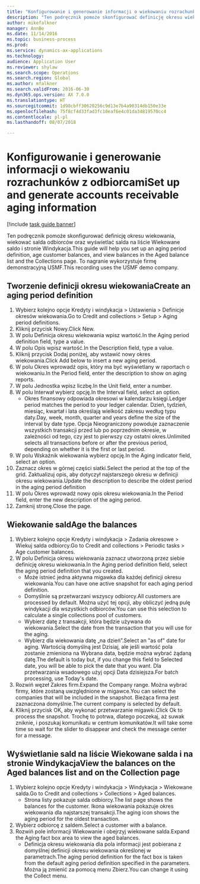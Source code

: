 ```yaml
--- 
title: "Konfigurowanie i generowanie informacji o wiekowaniu rozrachunków z odbiorcami"
description: "Ten podręcznik pomoże skonfigurować definicję okresu wiekowania, wiekować salda odbiorców oraz wyświetlać salda na liście Wiekowane saldo i stronie Windykacja."
author: mikefalkner
manager: AnnBe
ms.date: 11/14/2016
ms.topic: business-process
ms.prod: 
ms.service: dynamics-ax-applications
ms.technology: 
audience: Application User
ms.reviewer: shylaw
ms.search.scope: Operations
ms.search.region: Global
ms.author: mfalkner
ms.search.validFrom: 2016-06-30
ms.dyn365.ops.version: AX 7.0.0
ms.translationtype: HT
ms.sourcegitcommit: 1d98cbff30620256c9d13e7b4a90314db150e33e
ms.openlocfilehash: 75f8cf4d33fad3fc10eaf6e4c01da34819570cc4
ms.contentlocale: pl-pl
ms.lasthandoff: 08/07/2018

---
```

# <a name="set-up-and-generate-accounts-receivable-aging-information"></a><span data-ttu-id="50549-103">Konfigurowanie i generowanie informacji o wiekowaniu rozrachunków z odbiorcami</span><span class="sxs-lookup"><span data-stu-id="50549-103">Set up and generate accounts receivable aging information</span></span>

[!include [task guide banner](../../includes/task-guide-banner.md)]

<span data-ttu-id="50549-104">Ten podręcznik pomoże skonfigurować definicję okresu wiekowania, wiekować salda odbiorców oraz wyświetlać salda na liście Wiekowane saldo i stronie Windykacja.</span><span class="sxs-lookup"><span data-stu-id="50549-104">This guide will help you set up an aging period definition, age customer balances, and view balances in the Aged balance list and the Collections page.</span></span> <span data-ttu-id="50549-105">To nagranie wykorzystuje firmę demonstracyjną USMF.</span><span class="sxs-lookup"><span data-stu-id="50549-105">This recording uses the USMF demo company.</span></span>


## <a name="create-an-aging-period-definition"></a><span data-ttu-id="50549-106">Tworzenie definicji okresu wiekowania</span><span class="sxs-lookup"><span data-stu-id="50549-106">Create an aging period definition</span></span>
1. <span data-ttu-id="50549-107">Wybierz kolejno opcje Kredyty i windykacja > Ustawienia > Definicje okresów wiekowania.</span><span class="sxs-lookup"><span data-stu-id="50549-107">Go to Credit and collections > Setup > Aging period definitions.</span></span>
2. <span data-ttu-id="50549-108">Kliknij przycisk Nowy.</span><span class="sxs-lookup"><span data-stu-id="50549-108">Click New.</span></span>
3. <span data-ttu-id="50549-109">W polu Definicja okresu wiekowania wpisz wartość.</span><span class="sxs-lookup"><span data-stu-id="50549-109">In the Aging period definition field, type a value.</span></span>
4. <span data-ttu-id="50549-110">W polu Opis wpisz wartość.</span><span class="sxs-lookup"><span data-stu-id="50549-110">In the Description field, type a value.</span></span>
5. <span data-ttu-id="50549-111">Kliknij przycisk Dodaj poniżej, aby wstawić nowy okres wiekowania.</span><span class="sxs-lookup"><span data-stu-id="50549-111">Click Add below to insert a new aging period.</span></span>
6. <span data-ttu-id="50549-112">W polu Okres wprowadź opis, który ma być wyświetlany w raportach o wiekowaniu.</span><span class="sxs-lookup"><span data-stu-id="50549-112">In the Period field, enter the description to show on aging reports.</span></span>
7. <span data-ttu-id="50549-113">W polu Jednostka wpisz liczbę.</span><span class="sxs-lookup"><span data-stu-id="50549-113">In the Unit field, enter a number.</span></span>
8. <span data-ttu-id="50549-114">W polu Interwał wybierz opcję.</span><span class="sxs-lookup"><span data-stu-id="50549-114">In the Interval field, select an option.</span></span>
    * <span data-ttu-id="50549-115">Okres finansowy odpowiada okresowi w kalendarzu księgi.</span><span class="sxs-lookup"><span data-stu-id="50549-115">Ledger period matches the period to your ledger calendar.</span></span> <span data-ttu-id="50549-116">Dzień, tydzień, miesiąc, kwartał i lata określają wielkość zakresu według typu daty.</span><span class="sxs-lookup"><span data-stu-id="50549-116">Day, week, month, quarter and years define the size of the interval by date type.</span></span> <span data-ttu-id="50549-117">Opcja Nieograniczony powoduje zaznaczenie wszystkich transakcji przed lub po poprzednim okresie, w zależności od tego, czy jest to pierwszy czy ostatni okres.</span><span class="sxs-lookup"><span data-stu-id="50549-117">Unlimited selects all transactions before or after the previous period, depending on whether it is the first or last period.</span></span>  
9. <span data-ttu-id="50549-118">W polu Wskaźnik wiekowania wybierz opcję.</span><span class="sxs-lookup"><span data-stu-id="50549-118">In the Aging indicator field, select an option.</span></span>
10. <span data-ttu-id="50549-119">Zaznacz okres w górnej części siatki.</span><span class="sxs-lookup"><span data-stu-id="50549-119">Select the period at the top of the grid.</span></span> <span data-ttu-id="50549-120">Zaktualizuj opis, aby dotyczył najstarszego okresu w definicji okresu wiekowania.</span><span class="sxs-lookup"><span data-stu-id="50549-120">Update the description to describe the oldest period in the aging period definition</span></span>
11. <span data-ttu-id="50549-121">W polu Okres wprowadź nowy opis okresu wiekowania.</span><span class="sxs-lookup"><span data-stu-id="50549-121">In the Period field, enter the new description of the aging period.</span></span>
12. <span data-ttu-id="50549-122">Zamknij stronę.</span><span class="sxs-lookup"><span data-stu-id="50549-122">Close the page.</span></span>

## <a name="age-the-balances"></a><span data-ttu-id="50549-123">Wiekowanie sald</span><span class="sxs-lookup"><span data-stu-id="50549-123">Age the balances</span></span>
1. <span data-ttu-id="50549-124">Wybierz kolejno opcje Kredyty i windykacja > Zadania okresowe > Wiekuj salda odbiorcy.</span><span class="sxs-lookup"><span data-stu-id="50549-124">Go to Credit and collections > Periodic tasks > Age customer balances.</span></span>
2. <span data-ttu-id="50549-125">W polu Definicja okresu wiekowania zaznacz utworzoną przez siebie definicję okresu wiekowania.</span><span class="sxs-lookup"><span data-stu-id="50549-125">In the Aging period definition field, select the aging period definition that you created.</span></span>
    * <span data-ttu-id="50549-126">Może istnieć jedna aktywna migawka dla każdej definicji okresu wiekowania.</span><span class="sxs-lookup"><span data-stu-id="50549-126">You can have one active snapshot for each aging period definition.</span></span>  
    * <span data-ttu-id="50549-127">Domyślnie są przetwarzani wszyscy odbiorcy.</span><span class="sxs-lookup"><span data-stu-id="50549-127">All customers are processed by default.</span></span> <span data-ttu-id="50549-128">Można użyć tej opcji, aby obliczyć jedną pulę windykacji dla wszystkich odbiorców.</span><span class="sxs-lookup"><span data-stu-id="50549-128">You can use this selection to calculate a single collections pool of customers.</span></span>  
    * <span data-ttu-id="50549-129">Wybierz datę z transakcji, która będzie używana do wiekowania.</span><span class="sxs-lookup"><span data-stu-id="50549-129">Select the date from the transaction that you will use for the aging.</span></span>  
    * <span data-ttu-id="50549-130">Wybierz dla wiekowania datę „na dzień”.</span><span class="sxs-lookup"><span data-stu-id="50549-130">Select an "as of" date for aging.</span></span> <span data-ttu-id="50549-131">Wartością domyślną jest Dzisiaj, ale jeśli wartość pola zostanie zmieniona na Wybrana data, będzie można wybrać żądaną datę.</span><span class="sxs-lookup"><span data-stu-id="50549-131">The default is today but, if you change this field to Selected date, you will be able to pick the date that you want.</span></span> <span data-ttu-id="50549-132">Dla przetwarzania wsadowego użyj opcji Data dzisiejsza.</span><span class="sxs-lookup"><span data-stu-id="50549-132">For batch processing, use Today's date.</span></span>  
3. <span data-ttu-id="50549-133">Rozwiń węzeł Zakres firm.</span><span class="sxs-lookup"><span data-stu-id="50549-133">Expand the Company range.</span></span> <span data-ttu-id="50549-134">Można wybrać firmy, które zostaną uwzględnione w migawce.</span><span class="sxs-lookup"><span data-stu-id="50549-134">You can select the companies that will be included in the snapshot.</span></span> <span data-ttu-id="50549-135">Bieżąca firma jest zaznaczona domyślnie.</span><span class="sxs-lookup"><span data-stu-id="50549-135">The current company is selected by default.</span></span>
4. <span data-ttu-id="50549-136">Kliknij przycisk OK, aby wykonać przetwarzanie migawki.</span><span class="sxs-lookup"><span data-stu-id="50549-136">Click Ok to process the snapshot.</span></span> <span data-ttu-id="50549-137">Trochę to potrwa, dlatego poczekaj, aż suwak zniknie, i poszukaj komunikatu w centrum komunikatów.</span><span class="sxs-lookup"><span data-stu-id="50549-137">It will take some time so wait for the slider to disappear and check the message center for a message.</span></span>

## <a name="view-the-balances-on-the-aged-balances-list-and-on-the-collection-page"></a><span data-ttu-id="50549-138">Wyświetlanie sald na liście Wiekowane salda i na stronie Windykacja</span><span class="sxs-lookup"><span data-stu-id="50549-138">View the balances on the Aged balances list and on the Collection page</span></span>
1. <span data-ttu-id="50549-139">Wybierz kolejno opcje Kredyty i windykacja > Windykacja > Wiekowane salda.</span><span class="sxs-lookup"><span data-stu-id="50549-139">Go to Credit and collections > Collections > Aged balances.</span></span>
    * <span data-ttu-id="50549-140">Strona listy pokazuje salda odbiorcy.</span><span class="sxs-lookup"><span data-stu-id="50549-140">The list page shows the balances for the customer.</span></span> <span data-ttu-id="50549-141">Ikona wiekowania pokazuje okres wiekowania dla najstarszej transakcji.</span><span class="sxs-lookup"><span data-stu-id="50549-141">The aging icon shows the aging period for the oldest transaction.</span></span>  
2. <span data-ttu-id="50549-142">Wybierz odbiorcę z saldem.</span><span class="sxs-lookup"><span data-stu-id="50549-142">Select a customer with a balance.</span></span>
3. <span data-ttu-id="50549-143">Rozwiń pole informacji Wiekowanie i obejrzyj wiekowane salda.</span><span class="sxs-lookup"><span data-stu-id="50549-143">Expand the Aging fact box area to view the aged balances.</span></span>
    * <span data-ttu-id="50549-144">Definicja okresu wiekowania dla pola informacji jest pobierana z domyślnej definicji okresu wiekowania określonej w parametrach.</span><span class="sxs-lookup"><span data-stu-id="50549-144">The aging period definition for the fact box is taken from the default aging period definition specified in the parameters.</span></span> <span data-ttu-id="50549-145">Można ją zmienić za pomocą menu Zbierz.</span><span class="sxs-lookup"><span data-stu-id="50549-145">You can change it using the Collect menu.</span></span>  


